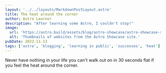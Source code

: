 ```yaml
---
layout: '../../layouts/MarkdownPostLayout.astro'
title: The heat around the corner
author: Astro Learner
description: "After learning some Astro, I couldn't stop!"
image:
  url: 'https://astro.build/assets/blog/astro-showcase/astro-showcase-screenshot.jpg'
  alt: 'Thumbnails of websites from the Astro Showcase site.'
pubDate: 2022-11-13
tags: ['astro', 'blogging', 'learning in public', 'successes', 'heat']
---
```


Never have nothing in your life you can't walk out on in 30 seconds flat if you feel the heat around the corner.
